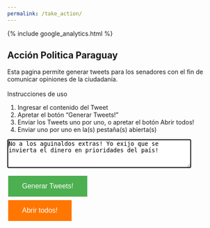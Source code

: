 ```yaml
---
permalink: /take_action/
---
```


<html>
<head>
<!--  Para ke kieres ver mi kodigo feo? -->
{% include google_analytics.html %}

<style>
.button {
    background-color: #4CAF50;
    border: none;
    color: white;
    padding: 15px 32px;
    text-align: center;
    text-decoration: none;
    display: inline-block;
    font-size: 16px;
    margin: 4px 2px;
    cursor: pointer;
    vertical-align: top;
}
.button2 {
    background-color: #FF7700;
    border: none;
    color: white;
    padding: 15px 32px;
    text-align: center;
    text-decoration: none;
    display: inline-block;
    font-size: 16px;
    margin: 4px 2px;
    cursor: pointer;
}
</style>
</head>
<body>

<h2>Acción Politica Paraguay</h2>
Esta pagina permite generar tweets para los senadores con el fin de comunicar opiniones de la ciudadanía.
<br><br>
Instrucciones de uso
<ol>
  <li>Ingresar el contenido del Tweet</li>
  <li>Apretar el botón “Generar Tweets!”</li>
  <li>Enviar los Tweets uno por uno, o apretar el botón Abrir todos!</li>
  <li>Enviar uno por uno en la(s) pestaña(s) abierta(s)</li>
</ol>

<textarea name='fname' class='tweetinput' id='tweetinput' rows="4" cols="50" maxlength="110" autofocus>No a los aguinaldos extras! Yo exijo que se invierta el dinero en prioridades del país!
</textarea>

<button class="button" type="button" onclick="generar_tweets()">Generar Tweets!</button>
<br>
<button class="button2" type="button" onclick="open_all()">Abrir todos!</button>

<div id="container"></div>



<script>
window.onload = document.getElementById('tweetinput').select();
var senadores = "@AbdonMiguel @ArnoldoWiens @BlancaChiarajm @BlasLlanoPy @CarlosAAmarilla @carlosfilizzola @carlosnunezag @Castiglioni_L @desimasi2 @enzocardozoj @esperanza_py @FSilvaFacetti @GiuzzioArnaldo @HugoRicher_ @law_senador @LilianSamaniego @lugo_py @MaritoAbdo @mirtagusinky @ovelar_blanca @PETTA08 @Pykare @SenadoresPy @senadorMLopezP @SixtoPereira @victorbogadopy @zulmagomezc @EmiliaAlfaro @EnriBacchetta @YoyitoFranco @KaleGalaverna @blmignarro @OsorioDerlis @TitoSaguier @Cachito_Salomon";
var diputados = "@anchoramirez @HVelazquez2015 @dipDEcclesiis @PilarDeParedes @DiputadaBlancaV @DiputadoOGD @canindeyu_14 @dipLaloVillalba @Miguedpcgzu @PedroAlliana @AmadoFlorentin @OLGAdiputada @DipPedroBritos @arieloviedo @FabiolaOviedo @DipVictorRios @dipeacosta @JoseMariaIbanez @CynthiaTarrago @BuzarquisA @canusapy @Nestor_Ferrer @romeroroaramon @DionisioAmarill @clementebarrios @ElioCabralPy @Dany_Durand @RocioCasco2 @karinarodrig1 @NitoBogado @oscartuma @MariaCarisimo @DipPortillo @TotiCasco @FFOrtellado @CelsoKennedy";
var senadores_arr = senadores.split(" ");
var diputados_arr = diputados.split(" ");

var inputBox = document.getElementById('tweetinput');


function generar_tweets(){

var container = document.getElementById("container");
  for (var i = 0; i < senadores_arr.length; i++) {
     container.innerHTML += '<div class="content">'+senadores_arr[i] +' '+ inputBox.value +'</div> <a class="link" href="http://twitter.com/home/?status='+senadores_arr[i]+' '+ inputBox.value +'" target="_blank">Twitear esto! <hr>';
  }
}

function open_all(){
  var linkArray = document.getElementsByClassName("link");
  var arrayLength = linkArray.length;
  for (var i = 0; i < arrayLength; i++) {
      //Do something
      window.open(linkArray[i].href)
  }
}
</script>
